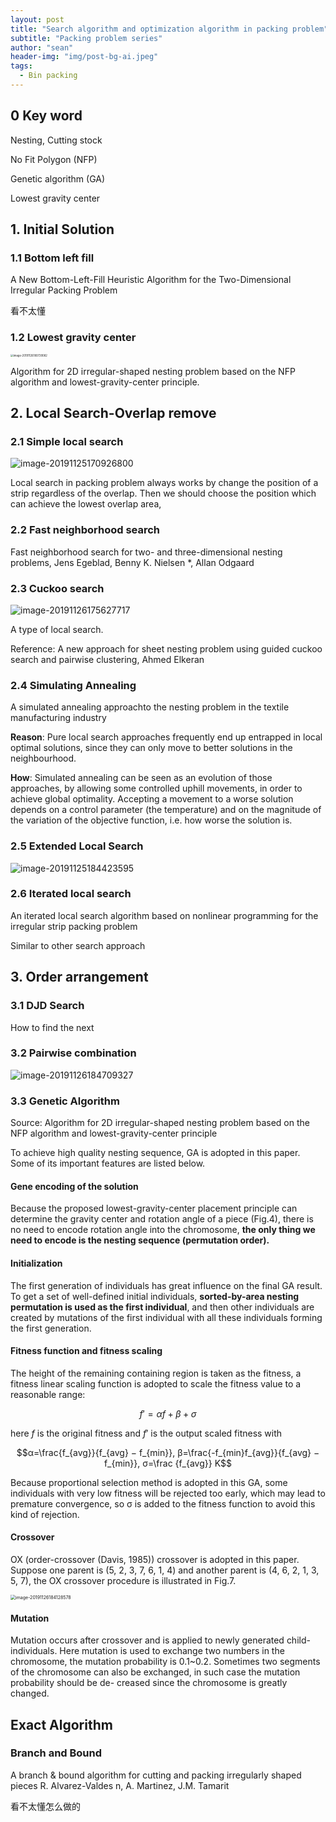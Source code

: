```yaml
---
layout: post
title: "Search algorithm and optimization algorithm in packing problem"
subtitle: "Packing problem series"
author: "sean"
header-img: "img/post-bg-ai.jpeg"
tags:
  - Bin packing
---
```


## 0 Key word

Nesting, Cutting stock

No Fit Polygon (NFP)

Genetic algorithm (GA)

Lowest gravity center



## 1. Initial Solution

### 1.1 Bottom left fill

A New Bottom-Left-Fill Heuristic Algorithm for the Two-Dimensional Irregular Packing Problem

看不太懂

### 1.2 Lowest gravity center

<img src="https://tva1.sinaimg.cn/large/006y8mN6gy1g9blpa5ed9j312q0t07a4.jpg" alt="image-20191126180739082" style="zoom:30%;" />

Algorithm for 2D irregular-shaped nesting problem based on the NFP algorithm and lowest-gravity-center principle.

## 2. Local Search-Overlap remove

### 2.1 Simple local search 

![image-20191125170926800](https://tva1.sinaimg.cn/large/006y8mN6gy1g9aeeg77bcj317v0u014m.jpg)

Local search in packing problem always works by change the position of a strip regardless of the overlap. Then we should choose the position which can achieve the lowest overlap area, 

### 2.2 Fast neighborhood search

Fast neighborhood search for two- and three-dimensional nesting problems, Jens Egeblad, Benny K. Nielsen *, Allan Odgaard

### 2.3 Cuckoo search

![image-20191126175627717](https://tva1.sinaimg.cn/large/006y8mN6gy1g9bldnvdsfj319q0latct.jpg)

A type of local search. 

Reference: A new approach for sheet nesting problem using guided cuckoo search and pairwise clustering, Ahmed Elkeran

### 2.4 Simulating Annealing

A simulated annealing approachto the nesting problem in the textile manufacturing industry

**Reason**: Pure local search approaches frequently end up entrapped in local optimal solutions, since they can only move to better solutions in the neighbourhood. 

**How**: Simulated annealing can be seen as an evolution of those approaches, by allowing some controlled uphill movements, in order to achieve global optimality. Accepting a movement to a worse solution depends on a control parameter (the temperature) and on the magnitude of the variation of the objective function, i.e. how worse the solution is.

### 2.5 Extended Local Search

![image-20191125184423595](https://tva1.sinaimg.cn/large/006y8mN6gy1g9ah56j9hjj31e60pa163.jpg)

### 2.6 Iterated local search

An iterated local search algorithm based on nonlinear programming for the irregular strip packing problem

Similar to other search approach



## 3. Order arrangement

### 3.1 DJD Search

How to find the next 



### 3.2 Pairwise combination

![image-20191126184709327](https://tva1.sinaimg.cn/large/006y8mN6gy1g9bmudisxbj31me0k6q7j.jpg)

### 3.3 Genetic Algorithm

Source: Algorithm for 2D irregular-shaped nesting problem based on the NFP algorithm and lowest-gravity-center principle

To achieve high quality nesting sequence, GA is adopted in this paper. Some of its important features are listed below.

#### Gene encoding of the solution

Because the proposed lowest-gravity-center placement principle can determine the gravity center and rotation angle of a piece (Fig.4), there is no need to encode rotation angle into the chromosome, **the only thing we need to encode is the nesting sequence (permutation order).**

#### Initialization

The first generation of individuals has great influence on the final GA result. To get a set of well-defined initial individuals, **sorted-by-area nesting permutation is used as the first individual**, and then other individuals are created by mutations of the first individual with all these individuals forming the first generation.

#### Fitness function and fitness scaling

The height of the remaining containing region is taken as the fitness, a fitness linear scaling function is adopted to scale the fitness value to a reasonable range:

$$f ′=αf+β+σ$$

here $f$ is the original fitness and $f ′$ is the output scaled fitness with

$$α=\frac{f_{avg}}{f_{avg} − f_{min}}, β=\frac{-f_{min}f_{avg}}{f_{avg} − f_{min}}, σ=\frac {f_{avg}} K$$

Because proportional selection method is adopted in this GA, some individuals with very low fitness will be rejected too early, which may lead to premature convergence, so σ is added to the fitness function to avoid this kind of rejection.

#### Crossover

OX (order-crossover (Davis, 1985)) crossover is adopted in this paper. Suppose one parent is (5, 2, 3, 7, 6, 1, 4) and another parent is (4, 6, 2, 1, 3, 5, 7), the OX crossover procedure is illustrated in Fig.7.

<img src="https://tva1.sinaimg.cn/large/006y8mN6gy1g9bmoggts7j30n60ycdir.jpg" alt="image-20191126184128578" style="zoom:50%;" />

#### Mutation

Mutation occurs after crossover and is applied to newly generated child-individuals. Here mutation is used to exchange two numbers in the chromosome, the mutation probability is 0.1~0.2. Sometimes two segments of the chromosome can also be exchanged, in such case the mutation probability should be de- creased since the chromosome is greatly changed.

## Exact Algorithm

### Branch and Bound

A branch & bound algorithm for cutting and packing irregularly shaped pieces
R. Alvarez-Valdes n, A. Martinez, J.M. Tamarit

看不太懂怎么做的











